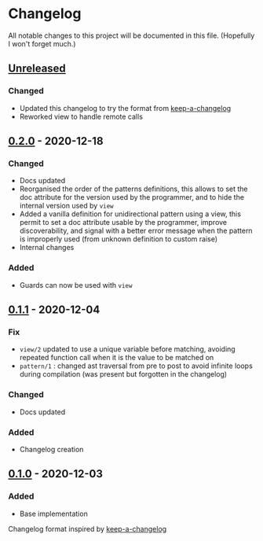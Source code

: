 # Changelog

All notable changes to this project will be documented in this file. (Hopefully I won't forget much.)

## [Unreleased]

### Changed

- Updated this changelog to try the format from [keep-a-changelog]
- Reworked view to handle remote calls

## [0.2.0] - 2020-12-18


### Changed

- Docs updated
- Reorganised the order of the patterns definitions, this allows to set the doc attribute for the version used by the programmer, and to hide the internal version used by `view`
- Added a vanilla definition for unidirectional pattern using a view, this permit to set a doc attribute usable by the programmer, improve discoverability, and signal with a better error message when the pattern is improperly used (from unknown definition to custom raise)
- Internal changes

### Added

- Guards can now be used with `view`

## [0.1.1] - 2020-12-04

### Fix

- `view/2` updated to use a unique variable before matching, avoiding repeated function call when it is the value to be matched on
- `pattern/1` : changed ast traversal from pre to post to avoid infinite loops during compilation (was present but forgotten in the changelog)

### Changed

- Docs updated

### Added

- Changelog creation

## [0.1.0] - 2020-12-03

### Added
* Base implementation

Changelog format inspired by [keep-a-changelog]

[keep-a-changelog]: https://github.com/olivierlacan/keep-a-changelog
[unreleased]: https://github.com/shakadak/pattern_metonyms/compare/v0.2.0...HEAD
[0.2.0]: https://github.com/shakadak/pattern_metonyms/compare/v0.1.1...v0.2.0
[0.1.1]: https://github.com/shakadak/pattern_metonyms/compare/v0.1.0...v0.1.1
[0.1.0]: https://github.com/shakadak/pattern_metonyms/compare/b1810a9...v0.1.0
